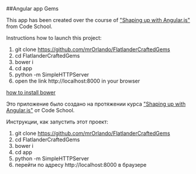 ##Angular app Gems

This app has been created over the course of ["Shaping up with Angular.js"][1] from Code School.

Instructions how to launch this project:

1. git clone https://github.com/mrOrlando/FlatlanderCraftedGems
2. cd FlatlanderCraftedGems
3. bower i
4. cd app
5. python -m SimpleHTTPServer
6. open the link http://localhost:8000 in your browser

[how to install bower][2]

Это приложение было создано на протяжении курса ["Shaping up with Angular.js"][1] от Code School.

Инструкции, как запустить этот проект:

1. git clone https://github.com/mrOrlando/FlatlanderCraftedGems
2. cd FlatlanderCraftedGems
3. bower i
4. cd app
5. python -m SimpleHTTPServer
6. перейти по адресу http://localhost:8000 в браузере

[1]: https://www.codeschool.com/courses/shaping-up-with-angular-js
[2]: https://bower.io/#install-bower